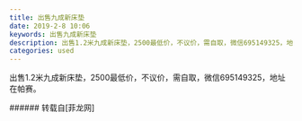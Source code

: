 ```yaml
---
title: 出售九成新床垫
date: 2019-2-8 10:06
keywords: 出售九成新床垫
description: 出售1.2米九成新床垫，2500最低价，不议价，需自取，微信695149325，地址在帕赛。
categories: used
---
```

<td class="t_f" id="postmessage_2947665">

出售1.2米九成新床垫，2500最低价，不议价，需自取，微信695149325，地址在帕赛。<br/>
</td>
###### 转载自[菲龙网]